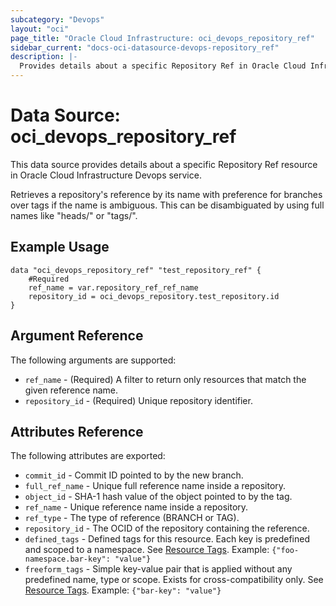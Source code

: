 ```yaml
---
subcategory: "Devops"
layout: "oci"
page_title: "Oracle Cloud Infrastructure: oci_devops_repository_ref"
sidebar_current: "docs-oci-datasource-devops-repository_ref"
description: |-
  Provides details about a specific Repository Ref in Oracle Cloud Infrastructure Devops service
---
```


# Data Source: oci_devops_repository_ref
This data source provides details about a specific Repository Ref resource in Oracle Cloud Infrastructure Devops service.

Retrieves a repository's reference by its name with preference for branches over tags if the name is ambiguous. This can be disambiguated by using full names like "heads/<name>" or "tags/<name>".

## Example Usage

```hcl
data "oci_devops_repository_ref" "test_repository_ref" {
	#Required
	ref_name = var.repository_ref_ref_name
	repository_id = oci_devops_repository.test_repository.id
}
```

## Argument Reference

The following arguments are supported:

* `ref_name` - (Required) A filter to return only resources that match the given reference name.
* `repository_id` - (Required) Unique repository identifier.


## Attributes Reference

The following attributes are exported:

* `commit_id` - Commit ID pointed to by the new branch.
* `full_ref_name` - Unique full reference name inside a repository.
* `object_id` - SHA-1 hash value of the object pointed to by the tag.
* `ref_name` - Unique reference name inside a repository.
* `ref_type` - The type of reference (BRANCH or TAG).
* `repository_id` - The OCID of the repository containing the reference.
* `defined_tags` - Defined tags for this resource. Each key is predefined and scoped to a namespace. See [Resource Tags](https://docs.cloud.oracle.com/iaas/Content/General/Concepts/resourcetags.htm). Example: `{"foo-namespace.bar-key": "value"}`
* `freeform_tags` - Simple key-value pair that is applied without any predefined name, type or scope. Exists for cross-compatibility only.  See [Resource Tags](https://docs.cloud.oracle.com/iaas/Content/General/Concepts/resourcetags.htm). Example: `{"bar-key": "value"}`
